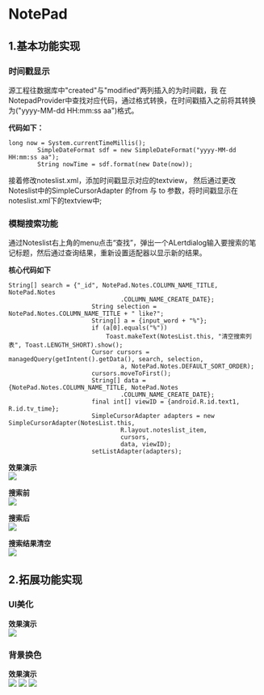 # NotePad
## 1.基本功能实现
### 时间戳显示
源工程往数据库中"created"与"modified"两列插入的为时间戳，我 在NotepadProvider中查找对应代码，通过格式转换，在时间戳插入之前将其转换为("yyyy-MM-dd HH:mm:ss aa")格式。

**代码如下：**  
```
long now = System.currentTimeMillis();
        SimpleDateFormat sdf = new SimpleDateFormat("yyyy-MM-dd HH:mm:ss aa");
        String nowTime = sdf.format(new Date(now));
```
接着修改noteslist.xml，添加时间戳显示对应的textview，
然后通过更改Noteslist中的SimpleCursorAdapter 的from 与 to 参数，将时间戳显示在noteslist.xml下的textview中;

### 模糊搜索功能
通过Noteslist右上角的menu点击“查找”，弹出一个ALertdialog输入要搜索的笔记标题，然后通过查询结果，重新设置适配器以显示新的结果。

**核心代码如下**  
```
String[] search = {"_id", NotePad.Notes.COLUMN_NAME_TITLE, NotePad.Notes
                               .COLUMN_NAME_CREATE_DATE};
                       String selection = NotePad.Notes.COLUMN_NAME_TITLE + " like?";
                       String[] a = {input_word + "%"};
                       if (a[0].equals("%"))
                           Toast.makeText(NotesList.this, "清空搜索列表", Toast.LENGTH_SHORT).show();
                       Cursor cursors = managedQuery(getIntent().getData(), search, selection,
                               a, NotePad.Notes.DEFAULT_SORT_ORDER);
                       cursors.moveToFirst();
                       String[] data = {NotePad.Notes.COLUMN_NAME_TITLE, NotePad.Notes
                               .COLUMN_NAME_CREATE_DATE};
                       final int[] viewID = {android.R.id.text1, R.id.tv_time};
                       SimpleCursorAdapter adapters = new SimpleCursorAdapter(NotesList.this,
                               R.layout.noteslist_item,
                               cursors,                           
                               data, viewID);
                       setListAdapter(adapters);
```

**效果演示**  
![](https://github.com/linpeiyou/Labs/blob/master/MyNotePad/image/%E6%A8%A1%E7%B3%8A%E6%9F%A5%E8%AF%A2%EF%BC%9A%20%E8%BE%93%E5%85%A5D.png)

**搜索前**  
![](https://github.com/linpeiyou/Labs/blob/master/MyNotePad/image/%E6%A8%A1%E7%B3%8A%E6%9F%A5%E8%AF%A2%EF%BC%9A%E8%BE%93%E5%85%A5%E7%BB%93%E6%9E%9C%E5%89%8D.png)

**搜索后**  
![](https://github.com/linpeiyou/Labs/blob/master/MyNotePad/image/%E6%A8%A1%E7%B3%8A%E6%9F%A5%E8%AF%A2%EF%BC%9A%E7%BB%93%E6%9E%9C.png)

**搜索结果清空**  
![](https://github.com/linpeiyou/Labs/blob/master/MyNotePad/image/%E6%A8%A1%E7%B3%8A%E6%9F%A5%E8%AF%A2%EF%BC%9A%E6%B8%85%E7%A9%BA%E6%90%9C%E7%B4%A2%E7%BB%93%E6%9E%9C.png)

## 2.拓展功能实现
### UI美化

**效果演示**  
![](https://github.com/linpeiyou/Labs/blob/master/MyNotePad/image/UI%E7%BE%8E%E5%8C%96.png)

### 背景换色

**效果演示**  
![](https://github.com/linpeiyou/Labs/blob/master/MyNotePad/image/%E8%83%8C%E6%99%AF%E6%8D%A2%E8%89%B2.png)
![](https://github.com/linpeiyou/Labs/blob/master/MyNotePad/image/%E8%83%8C%E6%99%AF%E6%8D%A2%E8%89%B21.png)
![](https://github.com/linpeiyou/Labs/blob/master/MyNotePad/image/%E8%83%8C%E6%99%AF%E6%8D%A2%E8%89%B22.png)
